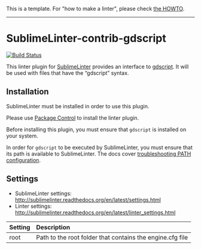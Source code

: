 This is a template. For "how to make a linter", please check [the HOWTO](HOWTO.md).

-----------------------------------------------------------------

SublimeLinter-contrib-gdscript
================================

[![Build Status](https://travis-ci.org/SublimeLinter/SublimeLinter-contrib-gdscript.svg?branch=master)](https://travis-ci.org/SublimeLinter/SublimeLinter-contrib-gdscript)

This linter plugin for [SublimeLinter](https://github.com/SublimeLinter/SublimeLinter) provides an interface to [gdscript](https://github.com/binogure-studio/SublimeLinter-gdscript). It will be used with files that have the “gdscript” syntax.

## Installation
SublimeLinter must be installed in order to use this plugin. 

Please use [Package Control](https://packagecontrol.io) to install the linter plugin.

Before installing this plugin, you must ensure that `gdscript` is installed on your system.

In order for `gdscript` to be executed by SublimeLinter, you must ensure that its path is available to SublimeLinter. The docs cover [troubleshooting PATH configuration](http://sublimelinter.readthedocs.io/en/latest/troubleshooting.html#finding-a-linter-executable).

## Settings
- SublimeLinter settings: http://sublimelinter.readthedocs.org/en/latest/settings.html
- Linter settings: http://sublimelinter.readthedocs.org/en/latest/linter_settings.html

|Setting|Description    |
|:------|:--------------|
|root   |Path to the root folder that contains the engine.cfg file|
